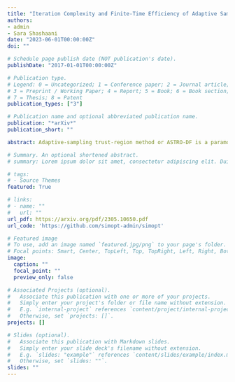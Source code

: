 ```yaml
---
title: "Iteration Complexity and Finite-Time Efficiency of Adaptive Sampling Trust-Region Methods for Stochastic Derivative-Free Optimization"
authors:
- admin
- Sara Shashaani
date: "2023-06-01T00:00:00Z"
doi: ""

# Schedule page publish date (NOT publication's date).
publishDate: "2017-01-01T00:00:00Z"

# Publication type.
# Legend: 0 = Uncategorized; 1 = Conference paper; 2 = Journal article;
# 3 = Preprint / Working Paper; 4 = Report; 5 = Book; 6 = Book section;
# 7 = Thesis; 8 = Patent
publication_types: ["3"]

# Publication name and optional abbreviated publication name.
publication: "*arXiv*"
publication_short: ""

abstract: Adaptive-sampling trust-region method or ASTRO-DF is a paramount algorithm for stochastic derivative-free optimization. Its salient feature is an easy-to-understand-and-implement concept of maintaining ``just enough" replications when evaluating points throughout the search to guarantee almost-sure convergence to a first-order critical point. To reduce the dependence of ASTRO-DF on the problem dimension and boost its performance in finite time, we present two key refinements, namely, (i) local models with diagonal Hessians constructed on interpolation points based on a coordinate basis and (ii) direct search using the interpolation points whenever possible. We demonstrate that the refinements in (i) and (ii) retain the convergence guarantees while matching existing results on iteration complexity. Uniquely, our $\mathcal{O}(\epsilon^{-2})$ iteration complexity results hold without placing assumptions on iterative models' quality and their independence from function estimates. Numerical experimentation on a testbed of problems and comparison against existing popular algorithms reveals the computational advantage of ASTRO-DF due to the proposed refinements.

# Summary. An optional shortened abstract.
# summary: Lorem ipsum dolor sit amet, consectetur adipiscing elit. Duis posuere tellus ac convallis placerat. Proin tincidunt magna sed ex sollicitudin condimentum.

# tags:
# - Source Themes
featured: True

# links:
# - name: ""
#   url: ""
url_pdf: https://arxiv.org/pdf/2305.10650.pdf
url_code: 'https://github.com/simopt-admin/simopt'

# Featured image
# To use, add an image named `featured.jpg/png` to your page's folder. 
# Focal points: Smart, Center, TopLeft, Top, TopRight, Left, Right, BottomLeft, Bottom, BottomRight.
image:
  caption: ""
  focal_point: ""
  preview_only: false

# Associated Projects (optional).
#   Associate this publication with one or more of your projects.
#   Simply enter your project's folder or file name without extension.
#   E.g. `internal-project` references `content/project/internal-project/index.md`.
#   Otherwise, set `projects: []`.
projects: []

# Slides (optional).
#   Associate this publication with Markdown slides.
#   Simply enter your slide deck's filename without extension.
#   E.g. `slides: "example"` references `content/slides/example/index.md`.
#   Otherwise, set `slides: ""`.
slides: ""
---
```

